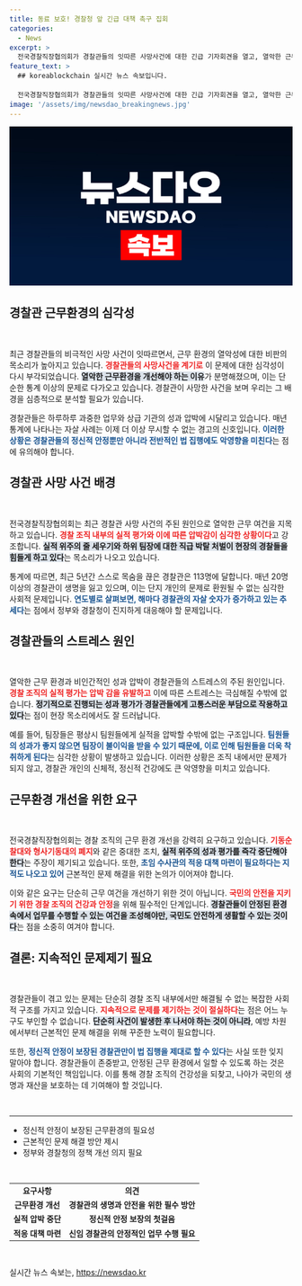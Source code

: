 ```yaml
---
title: 동료 보호! 경찰청 앞 긴급 대책 촉구 집회
categories:
  - News
excerpt: >
  전국경찰직장협의회가 경찰관들의 잇따른 사망사건에 대한 긴급 기자회견을 열고, 열악한 근무환경과 실적 압박을 규탄했습니다. 이들은 실질적인 대책 마련을 촉구하며 경찰 조직 내부의 문제를 공론화하고 나섰습니다.
feature_text: >
  ## koreablockchain 실시간 뉴스 속보입니다.

  전국경찰직장협의회가 경찰관들의 잇따른 사망사건에 대한 긴급 기자회견을 열고, 열악한 근무환경과 실적 압박을 규탄했습니다. 이들은 실질적인 대책 마련을 촉구하며 경찰 조직 내부의 문제를 공론화하고 나섰습니다.
image: '/assets/img/newsdao_breakingnews.jpg'
---
```


<p><img src="/assets/img/newsdao_breakingnews.jpg" alt="koreablockchain 속보" /></p>

<h2 data-ke-size="size26">경찰관 근무환경의 심각성</h2>

<p data-ke-size="size16">&nbsp;</p>

<p>최근 경찰관들의 비극적인 사망 사건이 잇따르면서, 근무 환경의 열악성에 대한 비판의 목소리가 높아지고 있습니다. <b><span style="color: #ee2323;">경찰관들의 사망사건을 계기로</span></b> 이 문제에 대한 심각성이 다시 부각되었습니다. <b><span style="background-color: #21538527;">열악한 근무환경을 개선해야 하는 이유</span></b>가 분명해졌으며, 이는 단순한 통계 이상의 문제로 다가오고 있습니다. 경찰관이 사망한 사건을 보며 우리는 그 배경을 심층적으로 분석할 필요가 있습니다.</p>

<p>경찰관들은 하루하루 과중한 업무와 상급 기관의 성과 압박에 시달리고 있습니다. 매년 통계에 나타나는 자살 사례는 이제 더 이상 무시할 수 없는 경고의 신호입니다. <b><span style="color: #1a5490;">이러한 상황은 경찰관들의 정신적 안정뿐만 아니라 전반적인 법 집행에도 악영향을 미친다</span></b>는 점에 유의해야 합니다.</p>

<h2 data-ke-size="size26">경찰관 사망 사건 배경</h2>

<p data-ke-size="size16">&nbsp;</p>

<p>전국경찰직장협의회는 최근 경찰관 사망 사건의 주된 원인으로 열악한 근무 여건을 지목하고 있습니다. <b><span style="color: #ee2323;">경찰 조직 내부의 실적 평가와 이에 따른 압박감이 심각한 상황이다</span></b>고 강조합니다. <b><span style="background-color: #21538527;">실적 위주의 줄 세우기와 하위 팀장에 대한 직급 박탈 처벌이 현장의 경찰들을 힘들게 하고 있다</span></b>는 목소리가 나오고 있습니다.</p>

<p>통계에 따르면, 최근 5년간 스스로 목숨을 끊은 경찰관은 113명에 달합니다. 매년 20명 이상의 경찰관이 생명을 잃고 있으며, 이는 단지 개인의 문제로 환원될 수 없는 심각한 사회적 문제입니다. <b><span style="color: #1a5490;">연도별로 살펴보면, 해마다 경찰관의 자살 숫자가 증가하고 있는 추세다</span></b>는 점에서 정부와 경찰청이 진지하게 대응해야 할 문제입니다. </p>

<h2 data-ke-size="size26">경찰관들의 스트레스 원인</h2>

<p data-ke-size="size16">&nbsp;</p>

<p>열악한 근무 환경과 비인간적인 성과 압박이 경찰관들의 스트레스의 주된 원인입니다. <b><span style="color: #ee2323;">경찰 조직의 실적 평가는 압박 감을 유발하고</span></b> 이에 따른 스트레스는 극심해질 수밖에 없습니다. <b><span style="background-color: #21538527;">정기적으로 진행되는 성과 평가가 경찰관들에게 고통스러운 부담으로 작용하고 있다</span></b>는 점이 현장 목소리에서도 잘 드러납니다.</p>

<p>예를 들어, 팀장들은 평상시 팀원들에게 실적을 압박할 수밖에 없는 구조입니다. <b><span style="color: #1a5490;">팀원들의 성과가 좋지 않으면 팀장이 불이익을 받을 수 있기 때문에, 이로 인해 팀원들을 더욱 착취하게 된다</span></b>는 심각한 상황이 발생하고 있습니다. 이러한 상황은 조직 내에서만 문제가 되지 않고, 경찰관 개인의 신체적, 정신적 건강에도 큰 악영향을 미치고 있습니다.</p>

<h2 data-ke-size="size26">근무환경 개선을 위한 요구</h2>

<p data-ke-size="size16">&nbsp;</p>

<p>전국경찰직장협의회는 경찰 조직의 근무 환경 개선을 강력히 요구하고 있습니다. <b><span style="color: #ee2323;">기동순찰대와 형사기동대의 폐지</span></b>와 같은 중대한 조치, <b><span style="background-color: #21538527;">실적 위주의 성과 평가를 즉각 중단해야 한다</span></b>는 주장이 제기되고 있습니다. 또한, <b><span style="color: #1a5490;">초임 수사관의 적응 대책 마련이 필요하다는 지적도 나오고 있어</span></b> 근본적인 문제 해결을 위한 논의가 이어져야 합니다.</p>

<p>이와 같은 요구는 단순히 근무 여건을 개선하기 위한 것이 아닙니다. <b><span style="color: #ee2323;">국민의 안전을 지키기 위한 경찰 조직의 건강과 안정</span></b>을 위해 필수적인 단계입니다. <b><span style="background-color: #21538527;">경찰관들이 안정된 환경 속에서 업무를 수행할 수 있는 여건을 조성해야만, 국민도 안전하게 생활할 수 있는 것이다</span></b>는 점을 소중히 여겨야 합니다.</p>

<h2 data-ke-size="size26">결론: 지속적인 문제제기 필요</h2>

<p data-ke-size="size16">&nbsp;</p>

<p>경찰관들이 겪고 있는 문제는 단순히 경찰 조직 내부에서만 해결될 수 없는 복잡한 사회적 구조를 가지고 있습니다. <b><span style="color: #ee2323;">지속적으로 문제를 제기하는 것이 절실하다</span></b>는 점은 어느 누구도 부인할 수 없습니다. <b><span style="background-color: #21538527;">단순히 사건이 발생한 후 나서야 하는 것이 아니라</span></b>, 예방 차원에서부터 근본적인 문제 해결을 위해 꾸준한 노력이 필요합니다.</p>

<p>또한, <b><span style="color: #1a5490;">정신적 안정이 보장된 경찰관만이 법 집행을 제대로 할 수 있다</span></b>는 사실 또한 잊지 말아야 합니다. 경찰관들이 존중받고, 안정된 근무 환경에서 일할 수 있도록 하는 것은 사회의 기본적인 책임입니다. 이를 통해 경찰 조직의 건강성을 되찾고, 나아가 국민의 생명과 재산을 보호하는 데 기여해야 할 것입니다. </p>

<p data-ke-size="size16">&nbsp;</p>

<hr>

<ul>
    <li>정신적 안정이 보장된 근무환경의 필요성</li>
    <li>근본적인 문제 해결 방안 제시</li>
    <li>정부와 경찰청의 정책 개선 의지 필요</li>
</ul>

<p data-ke-size="size16">&nbsp;</p>

<table>
    <tr>
        <td style="text-align: center; height: 17px;"><b>요구사항</b></td>
        <td style="text-align: center; height: 17px;"><b>의견</b></td>
    </tr>
    <tr>
        <td style="text-align: center; height: 17px;"><b>근무환경 개선</b></td>
        <td style="text-align: center; height: 17px;"><b>경찰관의 생명과 안전을 위한 필수 방안</b></td>
    </tr>
    <tr>
        <td style="text-align: center; height: 17px;"><b>실적 압박 중단</b></td>
        <td style="text-align: center; height: 17px;"><b>정신적 안정 보장의 첫걸음</b></td>
    </tr>
    <tr>
        <td style="text-align: center; height: 17px;"><b>적응 대책 마련</b></td>
        <td style="text-align: center; height: 17px;"><b>신임 경찰관의 안정적인 업무 수행 필요</b></td>
    </tr>
</table>

<p data-ke-size="size16">&nbsp;</p>
실시간 뉴스 속보는, <a href="https://newsdao.kr" rel="dofollow">https://newsdao.kr</a>



